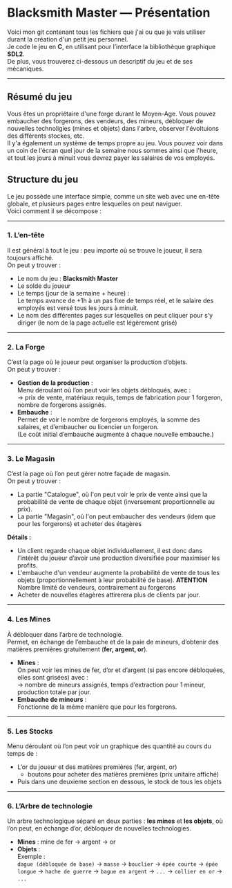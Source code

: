 # Blacksmith Master — Présentation

Voici mon git contenant tous les fichiers que j'ai ou que je vais utiliser durant la création d'un petit jeu personnel.  
Je code le jeu en **C**, en utilisant pour l’interface la bibliothèque graphique **SDL2**.  
De plus, vous trouverez ci-dessous un descriptif du jeu et de ses mécaniques.

---

## Résumé du jeu

Vous êtes un propriétaire d'une forge durant le Moyen-Age. Vous pouvez embaucher des forgerons, des vendeurs, des mineurs, débloquer de nouvelles technoligies (mines et objets) dans l'arbre, observer l'évoltuions des différents stockes, etc.  
Il y'a également un système de temps propre au jeu. Vous pouvez voir dans un coin de l'écran quel jour de la semaine nous sommes ainsi que l'heure, et tout les jours à minuit vous devrez payer les salaires de vos employés.

## Structure du jeu

Le jeu possède une interface simple, comme un site web avec une en-tête globale, et plusieurs pages entre lesquelles on peut naviguer.  
Voici comment il se décompose :

---

### 1. L’en-tête

Il est général à tout le jeu : peu importe où se trouve le joueur, il sera toujours affiché.  
On peut y trouver :

- Le nom du jeu : **Blacksmith Master**
- Le solde du joueur
- Le temps (jour de la semaine + heure) :  
  Le temps avance de +1h à un pas fixe de temps réel, et le salaire des employés est versé tous les jours à minuit.
- Le nom des différentes pages sur lesquelles on peut cliquer pour s’y diriger (le nom de la page actuelle est légèrement grisé)

---

### 2. La Forge

C’est la page où le joueur peut organiser la production d’objets.  
On peut y trouver :

- **Gestion de la production** :  
  Menu déroulant où l’on peut voir les objets débloqués, avec :  
  → prix de vente, matériaux requis, temps de fabrication pour 1 forgeron, nombre de forgerons assignés.
- **Embauche** :  
  Permet de voir le nombre de forgerons employés, la somme des salaires, et d’embaucher ou licencier un forgeron.  
  (Le coût initial d’embauche augmente à chaque nouvelle embauche.)

---

### 3. Le Magasin

C’est la page où l’on peut gérer notre façade de magasin.  
On peut y trouver :

- La partie "Catalogue", où l'on peut voir le prix de vente ainsi que la probabilité de vente de chaque objet (inversement proportionnelle au prix).
- La partie "Magasin", où l'on peut embaucher des vendeurs (idem que pour les forgerons) et acheter des étagères

**Détails :**

- Un client regarde chaque objet individuellement, il est donc dans l’intérêt du joueur d’avoir une production diversifiée pour maximiser les profits.
- L'embauche d'un vendeur augmente la probabilité de vente de tous les objets (proportionnellement à leur probabilité de base). **ATENTION** Nombre limité de vendeurs, contrairement au forgerons
- Acheter de nouvelles étagères attirerera plus de clients par jour.

---

### 4. Les Mines

À débloquer dans l’arbre de technologie.  
Permet, en échange de l’embauche et de la paie de mineurs, d’obtenir des matières premières gratuitement (**fer, argent, or**).

- **Mines** :  
  On peut voir les mines de fer, d’or et d’argent (si pas encore débloquées, elles sont grisées) avec :  
  → nombre de mineurs assignés, temps d’extraction pour 1 mineur, production totale par jour.
- **Embauche de mineurs** :  
  Fonctionne de la même manière que pour les forgerons.

---

### 5. Les Stocks

Menu déroulant où l’on peut voir un graphique des quantité au cours du temps de :

- L’or du joueur et des matières premières (fer, argent, or)  
  + boutons pour acheter des matières premières (prix unitaire affiché)
- Puis dans une deuxieme section en dessous, le stock de tous les objets

---

### 6. L’Arbre de technologie

Un arbre technologique séparé en deux parties : **les mines** et **les objets**, où l’on peut, en échange d’or, débloquer de nouvelles technologies.

- **Mines** : mine de fer → argent → or  
- **Objets** :  
  Exemple :  
  `dague (débloquée de base)` → `masse` → `bouclier` → `épée courte` → `épée longue` → `hache de guerre` → `bague en argent` → `...` → `collier en or` → `...`
